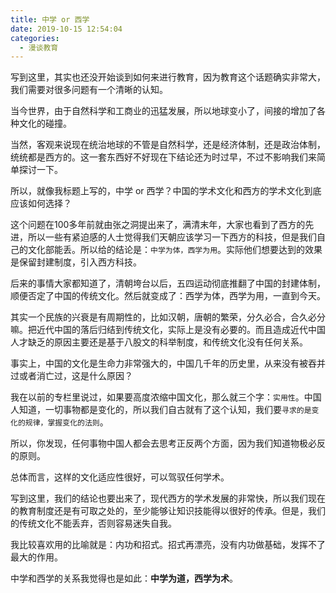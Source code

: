 ```yaml
---
title: 中学 or 西学
date: 2019-10-15 12:54:04
categories:
  - 漫谈教育
---
```


写到这里，其实也还没开始谈到如何来进行教育，因为教育这个话题确实非常大，我们需要对很多问题有一个清晰的认知。
<!--more-->

当今世界，由于自然科学和工商业的迅猛发展，所以地球变小了，间接的增加了各种文化的碰撞。

当然，客观来说现在统治地球的不管是自然科学，还是经济体制，还是政治体制，统统都是西方的。这一套东西好不好现在下结论还为时过早，不过不影响我们来简单探讨一下。

所以，就像我标题上写的，中学 or 西学？中国的学术文化和西方的学术文化到底应该如何选择？

这个问题在100多年前就由张之洞提出来了，满清末年，大家也看到了西方的先进，所以一些有紧迫感的人士觉得我们天朝应该学习一下西方的科技，但是我们自己的文化部能丢。所以给的结论是：`中学为体，西学为用`。实际他们想要达到的效果是保留封建制度，引入西方科技。

后来的事情大家都知道了，清朝垮台以后，五四运动彻底推翻了中国的封建体制，顺便否定了中国的传统文化。然后就变成了：西学为体，西学为用，一直到今天。

其实一个民族的兴衰是有周期性的，比如汉朝，唐朝的繁荣，分久必合，合久必分嘛。把近代中国的落后归结到传统文化，实际上是没有必要的。而且造成近代中国人才缺乏的原因主要还是基于八股文的科举制度，和传统文化没有任何关系。

事实上，中国的文化是生命力非常强大的，中国几千年的历史里，从来没有被吞并过或者消亡过，这是什么原因？

我在以前的专栏里说过，如果要高度浓缩中国文化，那么就三个字：`实用性`。中国人知道，一切事物都是变化的，所以我们自古就有了这个认知，我们要`寻求的是变化的规律，掌握变化的法则`。

所以，你发现，任何事物中国人都会去思考正反两个方面，因为我们知道物极必反的原则。

总体而言，这样的文化适应性很好，可以驾驭任何学术。

写到这里，我们的结论也要出来了，现代西方的学术发展的非常快，所以我们现在的教育制度还是有可取之处的，至少能够让知识技能得以很好的传承。但是，我们的传统文化不能丢弃，否则容易迷失自我。

我比较喜欢用的比喻就是：内功和招式。招式再漂亮，没有内功做基础，发挥不了最大的作用。

中学和西学的关系我觉得也是如此：**中学为道，西学为术**。